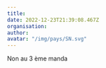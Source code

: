 ```yaml
---
title: 
date: 2022-12-23T21:39:08.467Z
organisation: 
author: 
avatar: "/img/pays/SN.svg"
---
```


Non au 3 ème manda 
